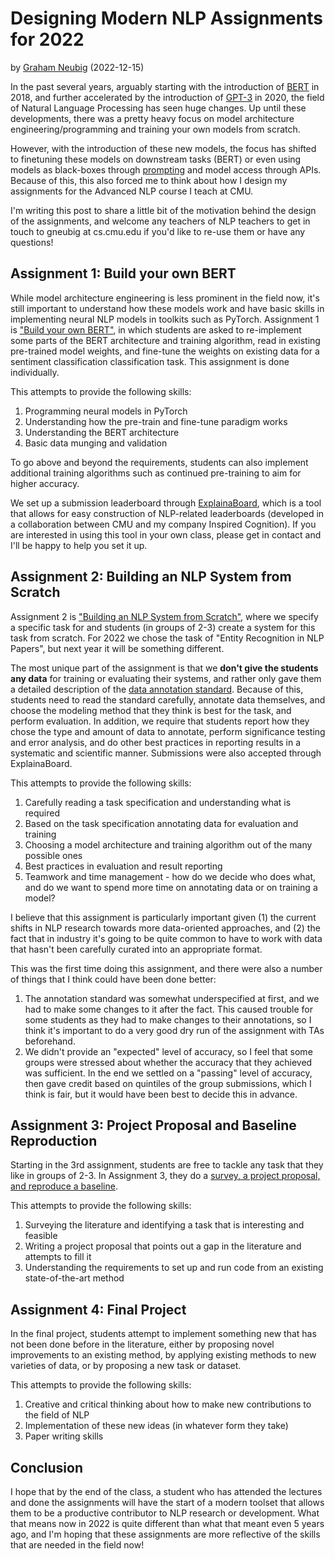 # Designing Modern NLP Assignments for 2022
by [Graham Neubig](https://phontron.com) (2022-12-15)

In the past several years, arguably starting with the introduction of
[BERT](https://arxiv.org/abs/1810.04805) in 2018, and further accelerated by
the introduction of [GPT-3](https://arxiv.org/abs/2005.14165) in 2020, the field of
Natural Language Processing has seen huge changes. Up until these developments, there
was a pretty heavy focus on model architecture engineering/programming and training
your own models from scratch.

However, with the introduction of these new models, the focus has shifted to
finetuning these models on downstream tasks (BERT) or even using models as black-boxes
through [prompting](https://arxiv.org/abs/2107.13586) and model access through
APIs. Because of this, this also forced me to think about how I design my assignments
for the Advanced NLP course I teach at CMU.

I'm writing this post to share a little bit of the motivation behind the design of
the assignments, and welcome any teachers of NLP teachers to get in touch to
gneubig at cs.cmu.edu if you'd like to re-use them or have any questions!

## Assignment 1: Build your own BERT

While model architecture engineering is less prominent in the field now, it's still
important to understand how these models work and have basic skills in implementing
neural NLP models in toolkits such as PyTorch. Assignment 1 is
["Build your own BERT"](https://github.com/neubig/minbert-assignment), in which students
are asked to re-implement some parts of the BERT architecture and training algorithm,
read in existing pre-trained model weights, and fine-tune the weights on existing
data for a sentiment classification classification task.
This assignment is done individually.

This attempts to provide the following skills:
1. Programming neural models in PyTorch
2. Understanding how the pre-train and fine-tune paradigm works
3. Understanding the BERT architecture
4. Basic data munging and validation

To go above and beyond the requirements, students can also implement additional training
algorithms such as continued pre-training to aim for higher accuracy.

We set up a submission leaderboard through
[ExplainaBoard](https://explainaboard.inspiredco.ai), which is a tool that allows for
easy construction of NLP-related leaderboards (developed in a collaboration between
CMU and my company Inspired Cognition). If you are interested in using this tool in
your own class, please get in contact and I'll be happy to help you set it up.

## Assignment 2: Building an NLP System from Scratch

Assignment 2 is ["Building an NLP System from Scratch"](https://github.com/neubig/nlp-from-scratch-assignment-2022), where we specify a specific task for
and students (in groups of 2-3) create a system for this task from scratch. For 2022
we chose the task of "Entity Recognition in NLP Papers", but next year it will be
something different.

The most unique part of the assignment is that we **don't give the students any data**
for training or evaluating their systems, and rather only gave them a detailed
description of the [data annotation standard](annotation_standard.md). Because of this,
students need to read the standard carefully, annotate data themselves, and choose the
modeling method that they think is best for the task, and perform evaluation. In
addition, we require that students report how they chose the type and amount of data
to annotate, perform significance testing and error analysis, and do other best
practices in reporting results in a systematic and scientific manner. Submissions
were also accepted through ExplainaBoard.

This attempts to provide the following skills:
1. Carefully reading a task specification and understanding what is required
2. Based on the task specification annotating data for evaluation and training
3. Choosing a model architecture and training algorithm out of the many possible ones
4. Best practices in evaluation and result reporting
5. Teamwork and time management - how do we decide who does what, and do we want to
   spend more time on annotating data or on training a model?

I believe that this assignment is particularly important given (1) the current shifts
in NLP research towards more data-oriented approaches, and (2) the fact that in industry
it's going to be quite common to have to work with data that hasn't been carefully
curated into an appropriate format.

This was the first time doing this assignment, and there were also a number of things
that I think could have been done better:
1. The annotation standard was somewhat underspecified at first, and we had to make
   some changes to it after the fact. This caused trouble for some students as they
   had to make changes to their annotations, so I think it's important to do a very
   good dry run of the assignment with TAs beforehand.
2. We didn't provide an "expected" level of accuracy, so I feel that some groups were
   stressed about whether the accuracy that they achieved was sufficient. In the end
   we settled on a "passing" level of accuracy, then gave credit based on quintiles
   of the group submissions, which I think is fair, but it would have been best to
   decide this in advance.

## Assignment 3: Project Proposal and Baseline Reproduction

Starting in the 3rd assignment, students are free to tackle any task that they like in
groups of 2-3. In Assignment 3, they do a
[survey, a project proposal, and reproduce a baseline](https://phontron.com/class/anlp2022/assignments.html).

This attempts to provide the following skills:
1. Surveying the literature and identifying a task that is interesting and feasible
2. Writing a project proposal that points out a gap in the literature and attempts to
   fill it
3. Understanding the requirements to set up and run code from an existing
   state-of-the-art method

## Assignment 4: Final Project

In the final project, students attempt to implement something new that has not been
done before in the literature, either by proposing novel improvements to an existing
method, by applying existing methods to new varieties of data, or by proposing a new
task or dataset.

This attempts to provide the following skills:
1. Creative and critical thinking about how to make new contributions to the field of
   NLP
2. Implementation of these new ideas (in whatever form they take)
3. Paper writing skills

## Conclusion

I hope that by the end of the class, a student who has attended the lectures and done
the assignments will have the start of a modern toolset that allows them to be a
productive contributor to NLP research or development. What that means now in 2022 is
quite different than what that meant even 5 years ago, and I'm hoping that these
assignments are more reflective of the skills that are needed in the field now!